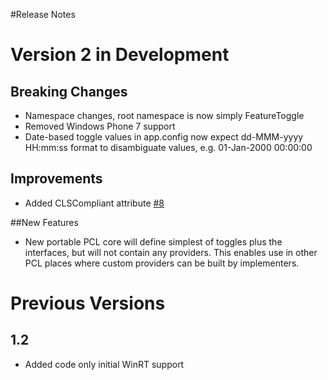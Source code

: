 #Release Notes 

# Version 2 in Development

## Breaking Changes

* Namespace changes, root namespace is now simply FeatureToggle
* Removed Windows Phone 7 support
* Date-based toggle values in app.config now expect dd-MMM-yyyy HH:mm:ss format to disambiguate values, e.g. 01-Jan-2000 00:00:00

## Improvements

* Added CLSCompliant attribute [#8](https://github.com/jason-roberts/FeatureToggle/pull/8)


##New Features

* New portable PCL core will define simplest of toggles plus the interfaces, but will not contain any providers. This enables use in other PCL places where custom providers can be built by implementers. 

# Previous Versions

## 1.2

* Added code only initial WinRT support